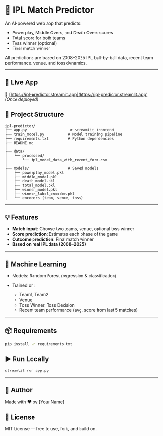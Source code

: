 # 🏏 IPL Match Predictor

An AI-powered web app that predicts:

* Powerplay, Middle Overs, and Death Overs scores
* Total score for both teams
* Toss winner (optional)
* Final match winner

All predictions are based on 2008–2025 IPL ball-by-ball data, recent team performance, venue, and toss dynamics.

---

## 🚀 Live App

🔗 [https://ipl-predictor.streamlit.app](https://ipl-predictor.streamlit.app) *(Once deployed)*

## 📂 Project Structure

```
ipl-predictor/
├── app.py                    # Streamlit frontend
├── train_model.py           # Model training pipeline
├── requirements.txt         # Python dependencies
├── README.md
│
├── data/
│   └── processed/
│       └── ipl_model_data_with_recent_form.csv
│
├── models/                  # Saved models
│   ├── powerplay_model.pkl
│   ├── middle_model.pkl
│   ├── death_model.pkl
│   ├── total_model.pkl
│   ├── winner_model.pkl
│   ├── winner_label_encoder.pkl
│   └── encoders (team, venue, toss)
```

---

## 💡 Features

* **Match input**: Choose two teams, venue, optional toss winner
* **Score prediction**: Estimates each phase of the game
* **Outcome prediction**: Final match winner
* **Based on real IPL data (2008–2025)**

---

## 🧠 Machine Learning

* Models: Random Forest (regression & classification)
* Trained on:

  * Team1, Team2
  * Venue
  * Toss Winner, Toss Decision
  * Recent team performance (avg. score from last 5 matches)

---

## 📦 Requirements

```bash
pip install -r requirements.txt
```

## ▶️ Run Locally

```bash
streamlit run app.py
```

---

## 🧠 Author

Made with ❤️ by \[Your Name]

## 📄 License

MIT License — free to use, fork, and build on.
